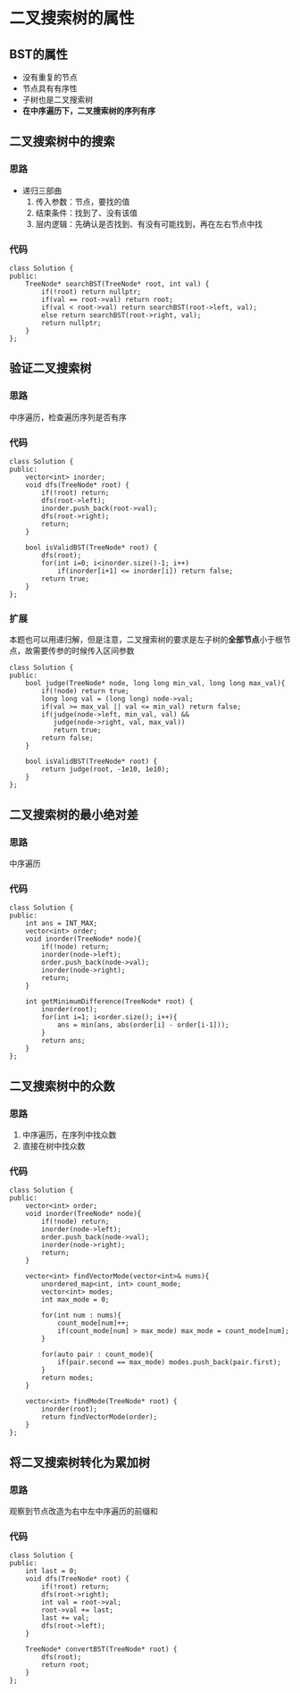 # 二叉搜索树的属性

## BST的属性
* 没有重复的节点
* 节点具有有序性
* 子树也是二叉搜索树
* **在中序遍历下，二叉搜索树的序列有序**

## 二叉搜索树中的搜索

### 思路
* 递归三部曲
  1. 传入参数：节点，要找的值
  2. 结束条件：找到了、没有该值
  3. 层内逻辑：先确认是否找到、有没有可能找到，再在左右节点中找
 
### 代码
```
class Solution {
public:
    TreeNode* searchBST(TreeNode* root, int val) {
        if(!root) return nullptr;
        if(val == root->val) return root;
        if(val < root->val) return searchBST(root->left, val);
        else return searchBST(root->right, val);
        return nullptr;
    }
};
```

## 验证二叉搜索树

### 思路
中序遍历，检查遍历序列是否有序

### 代码
```
class Solution {
public:
    vector<int> inorder;
    void dfs(TreeNode* root) {
        if(!root) return;
        dfs(root->left);
        inorder.push_back(root->val);
        dfs(root->right);
        return;
    }

    bool isValidBST(TreeNode* root) {
        dfs(root);
        for(int i=0; i<inorder.size()-1; i++)
            if(inorder[i+1] <= inorder[i]) return false;
        return true;
    }
};
```

### 扩展
本题也可以用递归解，但是注意，二叉搜索树的要求是左子树的**全部节点**小于根节点，故需要传参的时候传入区间参数
```
class Solution {
public:
    bool judge(TreeNode* node, long long min_val, long long max_val){
        if(!node) return true;
        long long val = (long long) node->val;
        if(val >= max_val || val <= min_val) return false;
        if(judge(node->left, min_val, val) &&
           judge(node->right, val, max_val))
           return true;
        return false;
    }

    bool isValidBST(TreeNode* root) {
        return judge(root, -1e10, 1e10);
    }
};
```

## 二叉搜索树的最小绝对差

### 思路
中序遍历

### 代码
```
class Solution {
public:
    int ans = INT_MAX;
    vector<int> order;
    void inorder(TreeNode* node){
        if(!node) return;
        inorder(node->left);
        order.push_back(node->val);
        inorder(node->right);
        return;
    }

    int getMinimumDifference(TreeNode* root) {
        inorder(root);
        for(int i=1; i<order.size(); i++){
            ans = min(ans, abs(order[i] - order[i-1]));
        }
        return ans;
    }
};
```

## 二叉搜索树中的众数

### 思路
1. 中序遍历，在序列中找众数
2. 直接在树中找众数

### 代码
```
class Solution {
public:
    vector<int> order;
    void inorder(TreeNode* node){
        if(!node) return;
        inorder(node->left);
        order.push_back(node->val);
        inorder(node->right);
        return;
    }

    vector<int> findVectorMode(vector<int>& nums){
        unordered_map<int, int> count_mode;
        vector<int> modes;
        int max_mode = 0;

        for(int num : nums){
            count_mode[num]++;
            if(count_mode[num] > max_mode) max_mode = count_mode[num];
        }
                   
        for(auto pair : count_mode){
            if(pair.second == max_mode) modes.push_back(pair.first);
        }   
        return modes;        
    }

    vector<int> findMode(TreeNode* root) {
        inorder(root);
        return findVectorMode(order);     
    }
};
```

## 将二叉搜索树转化为累加树

### 思路
观察到节点改造为右中左中序遍历的前缀和

### 代码
```
class Solution {
public:
    int last = 0;
    void dfs(TreeNode* root) {
        if(!root) return;
        dfs(root->right);
        int val = root->val;
        root->val += last;
        last += val;
        dfs(root->left);
    }

    TreeNode* convertBST(TreeNode* root) {
        dfs(root);
        return root;
    }
};
```
